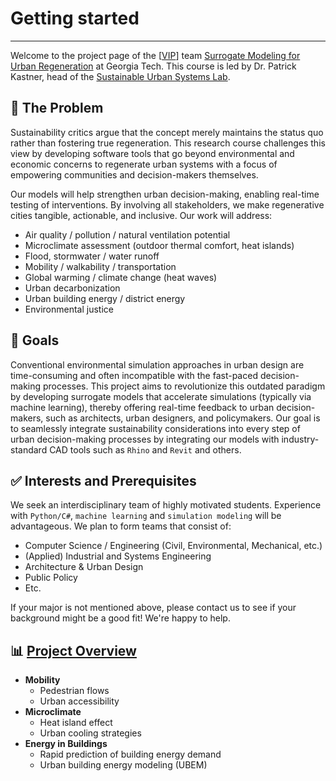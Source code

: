 # Getting started

---


Welcome to the project page of the [[VIP][VIP]] team [Surrogate Modeling for Urban Regeneration](https://vip-smur.github.io/wiki/) at Georgia Tech. This course is led by Dr. Patrick Kastner, head of the [Sustainable Urban Systems Lab](https://sustain.arch.gatech.edu).


## 📝 The Problem

Sustainability critics argue that the concept merely maintains the status quo rather than fostering true regeneration. This research course challenges this view by developing software tools that go beyond environmental and economic concerns to regenerate urban systems with a focus of empowering communities and decision-makers themselves. 

Our models will help strengthen urban decision-making, enabling real-time testing of interventions. By involving all stakeholders, we make regenerative cities tangible, actionable, and inclusive. Our work will address:

- Air quality / pollution / natural ventilation potential 
- Microclimate assessment (outdoor thermal comfort, heat islands)
- Flood, stormwater / water runoff 
- Mobility / walkability / transportation 
- Global warming / climate change (heat waves) 
- Urban decarbonization
- Urban building energy / district energy 
- Environmental justice  


## 🎯 Goals

Conventional environmental simulation approaches in urban design are time-consuming and often incompatible with the fast-paced decision-making processes. This project aims to revolutionize this outdated paradigm by developing surrogate models that accelerate simulations (typically via machine learning), thereby offering real-time feedback to urban decision-makers, such as architects, urban designers, and policymakers. 
Our goal is to seamlessly integrate sustainability considerations into every step of urban decision-making processes by integrating our models with industry-standard CAD tools such as `Rhino` and `Revit` and others.


## ✅ Interests and Prerequisites 


We seek an interdisciplinary team of highly motivated students. Experience with `Python/C#`, `machine learning` and `simulation modeling` will be advantageous. We plan to form teams that consist of:

- Computer Science / Engineering (Civil, Environmental, Mechanical, etc.) 
- (Applied) Industrial and Systems Engineering
- Architecture & Urban Design
- Public Policy
- Etc.

If your major is not mentioned above, please contact us to see if your background might be a good fit! We're happy to help.
  
## 📊 [Project Overview](https://vip-smur.github.io/wiki/projects/)

- **Mobility**
    - Pedestrian flows
    - Urban accessibility
- **Microclimate**
    - Heat island effect
    - Urban cooling strategies
- **Energy in Buildings**
    - Rapid prediction of building energy demand
    - Urban building energy modeling (UBEM)



[VIP]: https://vip.gatech.edu/vip-vertically-integrated-projects-program "The Vertically Integrated Projects (VIP) Program is a transformative approach to enhancing higher education by engaging undergraduate and graduate students in ambitious, long-term, large-scale, multidisciplinary project teams that are led by faculty. The program has been rigorously evaluated and refined over more than two decades.<br><br> In VIP, teams of undergraduate students – from various years, disciplines and backgrounds – work with faculty and graduate students in their areas of scholarship and exploration. Undergraduate students earn academic credit for their work and have direct experience with the innovation process, while faculty and graduate students benefit from the extended efforts of their teams."
